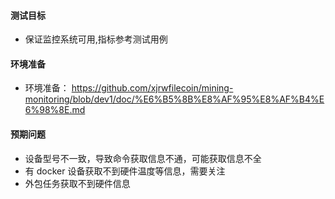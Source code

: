 #### 测试目标
* 保证监控系统可用,指标参考测试用例

#### 环境准备
* 环境准备： https://github.com/xjrwfilecoin/mining-monitoring/blob/dev1/doc/%E6%B5%8B%E8%AF%95%E8%AF%B4%E6%98%8E.md

#### 预期问题
* 设备型号不一致，导致命令获取信息不通，可能获取信息不全
* 有 docker 设备获取不到硬件温度等信息，需要关注
* 外包任务获取不到硬件信息